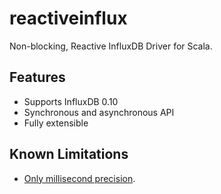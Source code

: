 # reactiveinflux
Non-blocking, Reactive InfluxDB Driver for Scala.

## Features

- Supports InfluxDB 0.10
- Synchronous and asynchronous API
- Fully extensible

## Known Limitations

- [Only millisecond precision](https://github.com/pygmalios/reactiveinflux/issues/7).